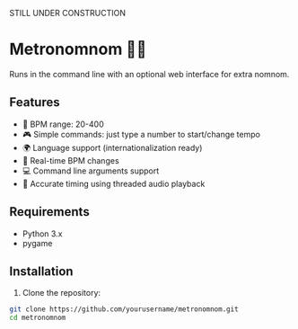 STILL UNDER CONSTRUCTION

# Metronomnom 🍕🎵  
Runs in the command line with an optional web interface for extra nomnom. 

## Features

- 🎯 BPM range: 20-400
- 🎮 Simple commands: just type a number to start/change tempo
- 🌍 Language support (internationalization ready)
- 🔄 Real-time BPM changes
- 💻 Command line arguments support
- 🎯 Accurate timing using threaded audio playback

## Requirements

- Python 3.x
- pygame

## Installation

1. Clone the repository:
```bash
git clone https://github.com/yourusername/metronomnom.git
cd metronomnom